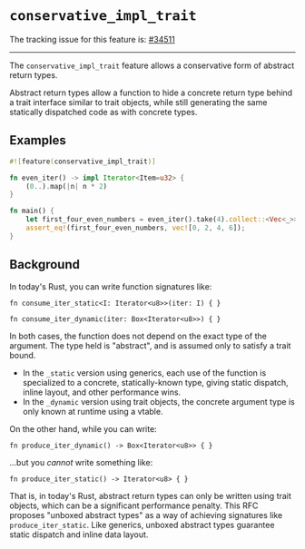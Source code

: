 # `conservative_impl_trait`

The tracking issue for this feature is: [#34511]

[#34511]: https://github.com/rust-lang/rust/issues/34511

------------------------

The `conservative_impl_trait` feature allows a conservative form of abstract
return types.

Abstract return types allow a function to hide a concrete return type behind a
trait interface similar to trait objects, while still generating the same
statically dispatched code as with concrete types.

## Examples

```rust
#![feature(conservative_impl_trait)]

fn even_iter() -> impl Iterator<Item=u32> {
    (0..).map(|n| n * 2)
}

fn main() {
    let first_four_even_numbers = even_iter().take(4).collect::<Vec<_>>();
    assert_eq!(first_four_even_numbers, vec![0, 2, 4, 6]);
}
```

## Background

In today's Rust, you can write function signatures like:

````rust,ignore
fn consume_iter_static<I: Iterator<u8>>(iter: I) { }

fn consume_iter_dynamic(iter: Box<Iterator<u8>>) { }
````

In both cases, the function does not depend on the exact type of the argument.
The type held is "abstract", and is assumed only to satisfy a trait bound.

* In the `_static` version using generics, each use of the function is
  specialized to a concrete, statically-known type, giving static dispatch,
  inline layout, and other performance wins.
* In the `_dynamic` version using trait objects, the concrete argument type is
  only known at runtime using a vtable.

On the other hand, while you can write:

````rust,ignore
fn produce_iter_dynamic() -> Box<Iterator<u8>> { }
````

...but you _cannot_ write something like:

````rust,ignore
fn produce_iter_static() -> Iterator<u8> { }
````

That is, in today's Rust, abstract return types can only be written using trait
objects, which can be a significant performance penalty. This RFC proposes
"unboxed abstract types" as a way of achieving signatures like
`produce_iter_static`. Like generics, unboxed abstract types guarantee static
dispatch and inline data layout.
